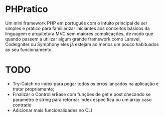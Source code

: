 # PHPratico
Um mini framework PHP em português com o intuito principal de ser simples e prático para familiarizar iniciantes aos conceitos básicos da linguagem e arquitetura MVC sem maiores complicações, de modo que quando passem a utilizar algum grande framework como Laravel, CodeIgniter ou Symphony eles já estejam ao menos um pouco habituados ao seu funcionamento.


# TODO

- Try-Catch no index para pegar todos os erros lançados na aplicação e tratar propriamente;
- Finalizar o ControllerBase com funções de get e post checando se parametro é string para retornar index especifica ou um array caso contrario
- Adicionar mais funcionalidades no CLI
